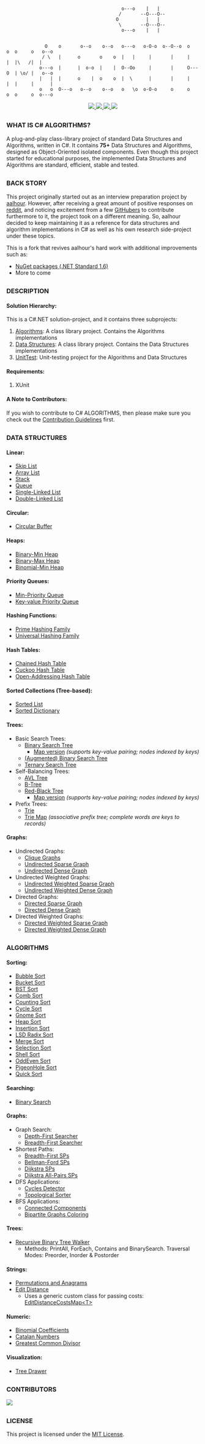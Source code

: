 ```

                                          o---o    |   |                                 
                                         /       --O---O--                               
                                        O          |   |                                 
                                         \       --O---O--                               
                                          o---o    |   |                                 


              O    o       o--o    o--o   o---o   o-O-o  o--O--o  o   o  o     o   o--o 
             / \   |      o       o    o  |   |     |       |     |   |  |\   /|  |     
            o---o  |      |  o-o  |    |  O--Oo     |       |     O---O  | \o/ |   o--o 
            |   |  |      o    |  o    o  |  \      |       |     |   |  |     |      | 
            o   o  O---o   o--o    o--o   o   \o  o-O-o     o     o   o  o     o  o---o 

```

<p align="center">
  <a href="LICENSE" alt="License">
    <img src="https://img.shields.io/github/license/C-Sharp-Algorithms/C-Sharp-Algorithms?style=flat-square&color=blue" />
  </a>
  <a href="https://github.com/C-Sharp-Algorithms/C-Sharp-Algorithms/actions/workflows/main.yml">
    <img src="https://github.com/C-Sharp-Algorithms/C-Sharp-Algorithms/actions/workflows/main.yml/badge.svg" />
  </a>
  <a href="https://github.com/C-Sharp-Algorithms/C-Sharp-Algorithms/graphs/contributors" alt="Contributors">
    <img src="https://img.shields.io/github/contributors/C-Sharp-Algorithms/C-Sharp-Algorithms?style=flat-square&color=blue" />
  </a>
  <a href="https://github.com/C-Sharp-Algorithms/C-Sharp-Algorithms/pulse" alt="Activity">
    <img src="https://img.shields.io/github/commit-activity/m/C-Sharp-Algorithms/C-Sharp-Algorithms?style=flat-square&color=blue" />
  </a>
</p>

##
### WHAT IS C# ALGORITHMS?

A plug-and-play class-library project of standard Data Structures and Algorithms, written in C#. It contains **75+** Data Structures and Algorithms, designed as Object-Oriented isolated components. Even though this project started for educational purposes, the implemented Data Structures and Algorithms are standard, efficient, stable and tested.

##
### BACK STORY

This project originally started out as an interview preparation project by [aalhour](https://github.com/aalhour). However, after receiving a great amount of positive responses on [reddit](https://redd.it/3etf9f), and noticing excitement from a few [GitHubers](https://github.com/aalhour/C-Sharp-Algorithms#contributors) to contribute furthermore to it, the project took on a different meaning. So, aalhour decided to keep maintaining it as a reference for data structures and algorithm implementations in C# as well as his own research side-project under these topics.

This is a fork that revives aalhour's hard work with additional improvements such as:

- [NuGet packages (.NET Standard 1.6)](https://www.nuget.org/profiles/C-Sharp-Algorithms)
- More to come

##
### DESCRIPTION

#### Solution Hierarchy:

This is a C#.NET solution-project, and it contains three subprojects:

  1. [Algorithms](Algorithms): A class library project. Contains the Algorithms implementations
  2. [Data Structures](DataStructures): A class library project. Contains the Data Structures implementations
  3. [UnitTest](UnitTest): Unit-testing project for the Algorithms and Data Structures

#### Requirements:

  1. XUnit

#### A Note to Contributors:

If you wish to contribute to C# ALGORITHMS, then please make sure you check out the [Contribution Guidelines](.github/CONTRIBUTING.md) first.

##
### DATA STRUCTURES

#### Linear:

  * [Skip List](DataStructures/Lists/SkipList.cs)
  * [Array List](DataStructures/Lists/ArrayList.cs)
  * [Stack](DataStructures/Lists/Stack.cs)
  * [Queue](DataStructures/Lists/Queue.cs)
  * [Single-Linked List](DataStructures/Lists/SLinkedList.cs)
  * [Double-Linked List](DataStructures/Lists/DLinkedList.cs)

#### Circular:
  
  * [Circular Buffer](DataStructures/Lists/CircularBuffer.cs)

#### Heaps:

  * [Binary-Min Heap](DataStructures/Heaps/BinaryMinHeap.cs)
  * [Binary-Max Heap](DataStructures/Heaps/BinaryMaxHeap.cs)
  * [Binomial-Min Heap](DataStructures/Heaps/BinomialMinHeap.cs)
 
#### Priority Queues:

  * [Min-Priority Queue](DataStructures/Heaps/MinPriorityQueue.cs)
  * [Key-value Priority Queue](DataStructures/Heaps/KeyedPriorityQueue.cs)
 
#### Hashing Functions:

  * [Prime Hashing Family](DataStructures/Hashing/PrimeHashingFamily.cs)
  * [Universal Hashing Family](DataStructures/Hashing/UniversalHashingFamily.cs)

#### Hash Tables:

  * [Chained Hash Table](DataStructures/Dictionaries/ChainedHashTable.cs)
  * [Cuckoo Hash Table](DataStructures/Dictionaries/CuckooHashTable.cs)
  * [Open-Addressing Hash Table](DataStructures/Dictionaries/OpenAddressingHashTable.cs)

#### Sorted Collections (Tree-based):

  * [Sorted List](DataStructures/SortedCollections/SortedList.cs)
  * [Sorted Dictionary](DataStructures/SortedCollections/SortedDictionary.cs)

#### Trees:

  
  * Basic Search Trees:
    + [Binary Search Tree](DataStructures/Trees/BinarySearchTree.cs)
      * [Map version](DataStructures/Trees/BinarySearchTreeMap.cs) _(supports key-value pairing; nodes indexed by keys)_
    + [\(Augmented\) Binary Search Tree](DataStructures/Trees/AugmentedBinarySearchTree.cs)
    + [Ternary Search Tree](DataStructures/Trees/TernarySearchTree.cs)  
  * Self-Balancing Trees:
    + [AVL Tree](DataStructures/Trees/AVLTree.cs)
    + [B-Tree](DataStructures/Trees/BTree.cs)
    + [Red-Black Tree](DataStructures/Trees/RedBlackTree.cs)
      * [Map version](DataStructures/Trees/RedBlackTreeMap.cs) _(supports key-value pairing; nodes indexed by keys)_
  * Prefix Trees:
    + [Trie](DataStructures/Trees/Trie.cs)
    + [Trie Map](DataStructures/Trees/TrieMap.cs) _(associative prefix tree; complete words are keys to records)_
 
#### Graphs:

  * Undirected Graphs:
    + [Clique Graphs](DataStructures/Graphs/CliqueGraph.cs)
    + [Undirected Sparse Graph](DataStructures/Graphs/UndirectedSparseGraph.cs)
    + [Undirected Dense Graph](DataStructures/Graphs/UndirectedDenseGraph.cs)
  * Undirected Weighted Graphs:
    + [Undirected Weighted Sparse Graph](DataStructures/Graphs/UndirectedWeightedSparseGraph.cs)
    + [Undirected Weighted Dense Graph](DataStructures/Graphs/UndirectedWeightedDenseGraph.cs)
  * Directed Graphs:
    + [Directed Sparse Graph](DataStructures/Graphs/DirectedSparseGraph.cs)
    + [Directed Dense Graph](DataStructures/Graphs/DirectedDenseGraph.cs)
  * Directed Weighted Graphs:
    + [Directed Weighted Sparse Graph](DataStructures/Graphs/DirectedWeightedSparseGraph.cs)
    + [Directed Weighted Dense Graph](DataStructures/Graphs/DirectedWeightedDenseGraph.cs)


##
### ALGORITHMS

#### Sorting:

  * [Bubble Sort](Algorithms/Sorting/BubbleSorter.cs)
  * [Bucket Sort](Algorithms/Sorting/BucketSorter.cs)
  * [BST Sort](Algorithms/Sorting/BinarySearchTreeSorter.cs)
  * [Comb Sort](Algorithms/Sorting/CombSorter.cs)
  * [Counting Sort](Algorithms/Sorting/CountingSorter.cs)
  * [Cycle Sort](Algorithms/Sorting/CycleSorter.cs)
  * [Gnome Sort](Algorithms/Sorting/GnomeSorter.cs)
  * [Heap Sort](Algorithms/Sorting/HeapSorter.cs)
  * [Insertion Sort](Algorithms/Sorting/InsertionSorter.cs)
  * [LSD Radix Sort](Algorithms/Sorting/LSDRadixSorter.cs)
  * [Merge Sort](Algorithms/Sorting/MergeSorter.cs)
  * [Selection Sort](Algorithms/Sorting/SelectionSorter.cs)
  * [Shell Sort](Algorithms/Sorting/ShellSorter.cs)
  * [OddEven Sort](Algorithms/Sorting/OddEvenSorter.cs)
  * [PigeonHole Sort](Algorithms/Sorting/PigeonHoleSorter.cs)
  * [Quick Sort](Algorithms/Sorting/QuickSorter.cs)

#### Searching:

  * [Binary Search](Algorithms/Search/BinarySearcher.cs)

#### Graphs:

  * Graph Search:
    + [Depth-First Searcher](Algorithms/Graphs/DepthFirstSearcher.cs)
    + [Breadth-First Searcher](Algorithms/Graphs/BreadthFirstSearcher.cs)
  * Shortest Paths:
    + [Breadth-First SPs](Algorithms/Graphs/BreadthFirstShortestPaths.cs)
    + [Bellman-Ford SPs](Algorithms/Graphs/BellmanFordShortestPaths.cs)
    + [Dijkstra SPs](Algorithms/Graphs/DijkstraShortestPaths.cs)
    + [Dijkstra All-Pairs SPs](Algorithms/Graphs/DijkstraAllPairsShortestPaths.cs)
  * DFS Applications:
    + [Cycles Detector](Algorithms/Graphs/CyclesDetector.cs)
    + [Topological Sorter](Algorithms/Graphs/TopologicalSorter.cs)
  * BFS Applications:
    + [Connected Components](Algorithms/Graphs/ConnectedComponents.cs)
    + [Bipartite Graphs Coloring](Algorithms/Graphs/BipartiteColoring.cs)

#### Trees:

  * [Recursive Binary Tree Walker](Algorithms/Trees/BinaryTreeRecursiveWalker.cs)
    + Methods: PrintAll, ForEach, Contains and BinarySearch. Traversal Modes: Preorder, Inorder & Postorder

#### Strings:

  * [Permutations and Anagrams](Algorithms/Strings/Permutations.cs)
  * [Edit Distance](Algorithms/Strings/EditDistance.cs)
    + Uses a generic custom class for passing costs: [EditDistanceCostsMap\<T\>](Algorithms/Strings/EditDistanceCostsMap.cs)

#### Numeric:

  * [Binomial Coefficients](Algorithms/Numeric/BinomialCoefficients.cs)
  * [Catalan Numbers](Algorithms/Numeric/CatalanNumbers.cs)
  * [Greatest Common Divisor](Algorithms/Numeric/GreatestCommonDivisor.cs)

#### Visualization:

  * [Tree Drawer](DataStructures/Trees/TreeDrawer.cs)


##
### CONTRIBUTORS

<a href="https://github.com/C-Sharp-Algorithms/C-Sharp-Algorithms/graphs/contributors">
  <img src="https://contributors-img.firebaseapp.com/image?repo=C-Sharp-Algorithms/C-Sharp-Algorithms" />
</a>

<br />
<!-- Made with [contributors-img](https://contributors-img.firebaseapp.com). -->

##
### LICENSE

This project is licensed under the [MIT License](LICENSE).

